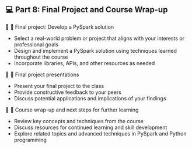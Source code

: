 ## 💻 Part 8: Final Project and Course Wrap-up

🔹 🌟 Final project: Develop a PySpark solution
  - Select a real-world problem or project that aligns with your interests or professional goals
  - Design and implement a PySpark solution using techniques learned throughout the course
  - Incorporate libraries, APIs, and other resources as needed

🔹 🎤 Final project presentations
  - Present your final project to the class
  - Provide constructive feedback to your peers
  - Discuss potential applications and implications of your findings

🔹 🎉 Course wrap-up and next steps for further learning
  - Review key concepts and techniques from the course
  - Discuss resources for continued learning and skill development
  - Explore related topics and advanced techniques in PySpark and Python programming
